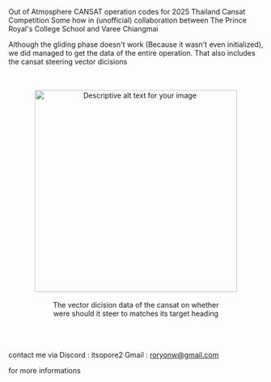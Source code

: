 Out of Atmosphere CANSAT operation codes for 2025 Thailand Cansat Competition
Some how in (unofficial) collaboration between The Prince Royal's College School and Varee Chiangmai

Although the gliding phase doesn't work (Because it wasn't even initialized), we did managed to get the data of the entire operation. 
That also includes the cansat steering vector dicisions



<br>
<br>



<div align="center">
  <img src="https://github.com/user-attachments/assets/a015383d-f600-4d13-bb96-537ffb7df3fe" alt="Descriptive alt text for your image" width="400">
  <br>
  <br>
  The vector dicision data of the cansat on whether <br>
  were should it steer to matches its target heading
  <br>
</div>

<br>
<br>
<br>















contact me via
Discord : itsopore2
Gmail : roryonw@gmail.com 

for more informations

